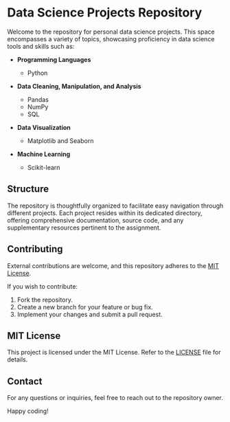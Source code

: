 # Data Science Projects Repository

Welcome to the repository for personal data science projects. This space encompasses a variety of topics, showcasing proficiency in data science tools and skills such as:

- **Programming Languages**
  - Python

- **Data Cleaning, Manipulation, and Analysis**
  - Pandas
  - NumPy
  - SQL

- **Data Visualization**
  - Matplotlib and Seaborn

- **Machine Learning**
  - Scikit-learn

## Structure

The repository is thoughtfully organized to facilitate easy navigation through different projects. Each project resides within its dedicated directory, offering comprehensive documentation, source code, and any supplementary resources pertinent to the assignment.

## Contributing

External contributions are welcome, and this repository adheres to the [MIT License](https://opensource.org/licenses/MIT).

If you wish to contribute:

1. Fork the repository.
2. Create a new branch for your feature or bug fix.
3. Implement your changes and submit a pull request.

## MIT License

This project is licensed under the MIT License. Refer to the [LICENSE](LICENSE) file for details.

## Contact

For any questions or inquiries, feel free to reach out to the repository owner.

Happy coding!